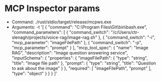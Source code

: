  # MCP Inspector params
  * Command: ./rust/stdio/target/release/mcpws.exe
  * Arguments: -t '[ { "command": "C:\\Program Files\\Git\\bin\\bash.exe", "command_parameters": [ { "command_switch": "/c/Users/ctr-slenagh/projects/voice-rag/image-rag.sh" }, { "command_switch": "-i", "mcp_parameter": "imageFilePath" }, { "command_switch": "-p", "mcp_parameter": "prompt" } ], "mcp_tool_spec": { "name": "Image RAG", "description": "Image question answering service", "inputSchema": { "properties": { "imageFilePath": { "type": "string", "title": "Image file path" }, "prompt": { "type": "string", "title": "Question to ask about the image" } }, "required": [ "imageFilePath", "prompt" ], "type": "object" } } } ]'